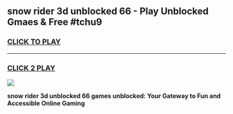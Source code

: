 
## snow rider 3d unblocked 66 - Play Unblocked Gmaes & Free #tchu9
<h3>
<a href="https://news.freeplayer.one?title=snow_rider_3d_unblocked_66&ref=03M">CLICK TO PLAY</a></h3>
<hr>

<h3>
<a href="https://news.freeplayer.one?title=snow_rider_3d_unblocked_66&ref=03M">CLICK 2 PLAY</a>
  
</h3>

<a href="https://news.freeplayer.one?title=snow_rider_3d_unblocked_66&ref=03M"><img src="https://clearcache.store/games.png"></a>


**snow rider 3d unblocked 66 games unblocked: Your Gateway to Fun and Accessible Online Gaming**
